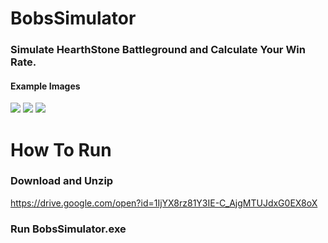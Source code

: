 # BobsSimulator
### Simulate HearthStone Battleground and Calculate Your Win Rate.
#### Example Images
<img src = 'res_exclude/readme/ex1.PNG' width = ' ' height = ' ' />
<img src = 'res_exclude/readme/ex2.PNG' width = ' ' height = ' ' />
<img src = 'res_exclude/readme/ex3.PNG' width = ' ' height = ' ' />
<br>

# How To Run

### Download and Unzip
https://drive.google.com/open?id=1IjYX8rz81Y3IE-C_AjgMTUJdxG0EX8oX
### Run BobsSimulator.exe
<br>
